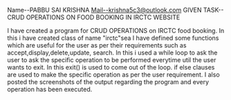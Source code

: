 Name--PABBU SAI KRISHNA
Mail--krishna5c3@outlook.com
GIVEN TASK-- CRUD OPERATIONS ON FOOD BOOKING IN IRCTC WEBSITE

I have created a program for CRUD OPERATIONS on IRCTC food booking. 
In this i have created class of name "irctc"sea
I have defined some functions which are useful for the user as per their requirements such as accept,display,delete,update, search.
In this i used a while loop to ask the user to ask the specific operation to be performed everytime util the user wants to exit.
In this exit() is used to come out of the loop.
if else clauses are used to make the specific operation as per the user requirement.
I also posted the screenshots of the output regarding the program and every operation has been executed.
